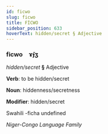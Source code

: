 ```yaml
---
id: ficwo
slug: ficwo
title: FİCWO
sidebar_position: 633
hoverText: hidden/secret § Adjective
---
```


### ficwo&emsp;<span kind="abugida">ɤ̄ɟʒ</span>

*hidden/secret* **§** Adjective

**Verb**: to be hidden/secret

**Noun**: hiddenness/secretness

**Modifier**: hidden/secret

Swahili -ficha undefined

*Niger-Congo Language Family*